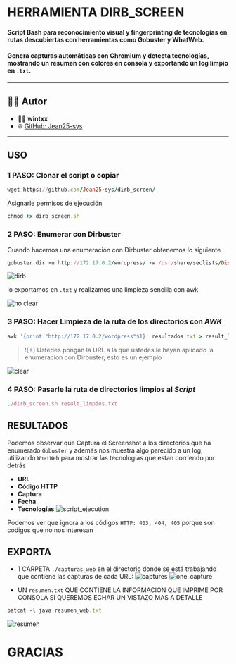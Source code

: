 # HERRAMIENTA DIRB_SCREEN

#### Script Bash para reconocimiento visual y fingerprinting de tecnologías en rutas descubiertas con herramientas como **Gobuster** y **WhatWeb**.  
#### Genera capturas automáticas con **Chromium** y detecta tecnologías, mostrando un resumen con colores en consola y exportando un log limpio en `.txt`.

---

## 🧑‍💻 Autor

- 🧑‍💻 **wintxx**
- 🌐 [GitHub: Jean25-sys](https://github.com/Jean25-sys/)
---

## USO
### 1 PASO: Clonar el script o copiar
```ruby
wget https://github.com/Jean25-sys/dirb_screen/
```
Asignarle permisos de ejecución
```ruby
chmod +x dirb_screen.sh
```

### 2 PASO: Enumerar con Dirbuster
Cuando hacemos una enumeración con Dirbuster obtenemos lo siguiente
```ruby
gobuster dir -u http://172.17.0.2/wordpress/ -w /usr/share/seclists/Discovery/Web-Content/directory-list-lowercase-2.3-medium.txt -x html,txt,php,xml,csva,txt,html -t 20 -b 500,502,404 > resultados.txt
```
![dirb](https://github.com/Jean25-sys/dirb_screen/blob/main/images/dirb.png)

 lo exportamos en `.txt` y realizamos una limpieza sencilla con awk
  
![no clear](https://github.com/Jean25-sys/dirb_screen/blob/main/images/no_clear.png)

### 3 PASO: Hacer Limpieza de la ruta de los directorios con *AWK*
```ruby
awk '{print "http://172.17.0.2/wordpress"$1}' resultados.txt > result_limpios.txt
```
> ![+] Ustedes pongan la URL a la que ustedes le hayan aplicado la enumeracion con Dirbuster, esto es un ejemplo

![clear](https://github.com/Jean25-sys/dirb_screen/blob/main/images/clean.png)

### 4 PASO: Pasarle la ruta de directorios limpios al *Script*

```ruby
./dirb_screen.sh result_limpios.txt
```
## RESULTADOS
Podemos observar que Captura el Screenshot a los directorios que ha enumerado `Gobuster` y además nos muestra algo parecido a un log, utilizando `WhatWeb` para mostrar las tecnologías que estan corriendo por detrás
- **URL**
- **Código HTTP**
- **Captura**
- **Fecha**
- **Tecnologías**
![script_ejecution](https://github.com/Jean25-sys/dirb_screen/blob/main/images/script_ejecution.png)

Podemos ver que ignora a los códigos `HTTP: 403, 404, 405` porque son códigos que no nos interesan
## EXPORTA
- 1 CARPETA `./capturas_web` en el directorio donde se está trabajando que contiene las capturas de cada URL:
![captures](https://github.com/Jean25-sys/dirb_screen/blob/main/images/captures.png)
![one_capture](https://github.com/Jean25-sys/dirb_screen/blob/main/images/one_capture.png)

- UN `resumen.txt` QUE CONTIENE LA INFORMACIÓN QUE IMPRIME POR CONSOLA SI QUEREMOS ECHAR UN VISTAZO MAS A DETALLE
```ruby
batcat -l java resumen_web.txt
```
![resumen](https://github.com/Jean25-sys/dirb_screen/blob/main/images/resumen_.png)


# GRACIAS
